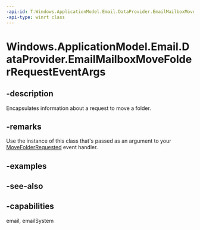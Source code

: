 ```yaml
---
-api-id: T:Windows.ApplicationModel.Email.DataProvider.EmailMailboxMoveFolderRequestEventArgs
-api-type: winrt class
---
```


<!-- Class syntax.
public class EmailMailboxMoveFolderRequestEventArgs : Windows.ApplicationModel.Email.DataProvider.IEmailMailboxMoveFolderRequestEventArgs
-->

# Windows.ApplicationModel.Email.DataProvider.EmailMailboxMoveFolderRequestEventArgs

## -description
Encapsulates information about a request to move a folder.

## -remarks
Use the instance of this class that's passed as an argument to your [MoveFolderRequested](emaildataproviderconnection_movefolderrequested.md) event handler.

## -examples

## -see-also

## -capabilities
email, emailSystem
